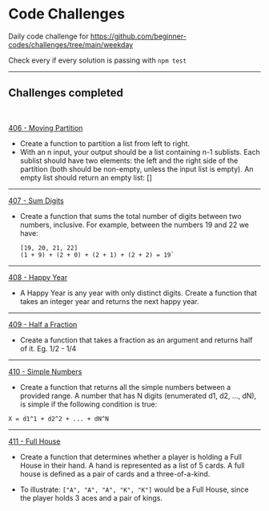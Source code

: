 # Code Challenges

Daily code challenge for https://github.com/beginner-codes/challenges/tree/main/weekday

Check every if every solution is passing with `npm test`
&nbsp;

---

## Challenges completed

&nbsp; 

[406 - Moving Partition](challenge_406.js)

- Create a function to partition a list from left to right.
- With an n input, your output should be a list containing n-1 sublists. Each sublist should have two elements: the left and the right side of the partition (both should be non-empty, unless the input list is empty).
An empty list should return an empty list: []

---
[407 - Sum Digits](challenge_407.js)

- Create a function that sums the total number of digits between two numbers, inclusive. For example, between the numbers 19 and 22 we have:

  ```
  [19, 20, 21, 22]
  (1 + 9) + (2 + 0) + (2 + 1) + (2 + 2) = 19`
  ```

---
[408 - Happy Year](challenge_408.js)

 - A Happy Year is any year with only distinct digits. Create a function that takes an integer year and returns the next happy year.

---
[409 - Half a Fraction](challenge_409.js)

 - Create a function that takes a fraction as an argument and returns half of it. Eg. 1/2 - 1/4

---
[410 - Simple Numbers](challenge_410.js)

 - Create a function that returns all the simple numbers between a provided range. A number that has N digits (enumerated d1, d2, ..., dN), is simple if the following condition is true:
  ```
  X = d1^1 + d2^2 + ... + dN^N
  ```
---
[411 - Full House](challenge_410.js)

 - Create a function that determines whether a player is holding a Full House in their hand. A hand is represented as a list of 5 cards. A full house is defined as a pair of cards and a three-of-a-kind.

 - To illustrate: `["A", "A", "A", "K", "K"]` would be a Full House, since the player holds 3 aces and a pair of kings.


